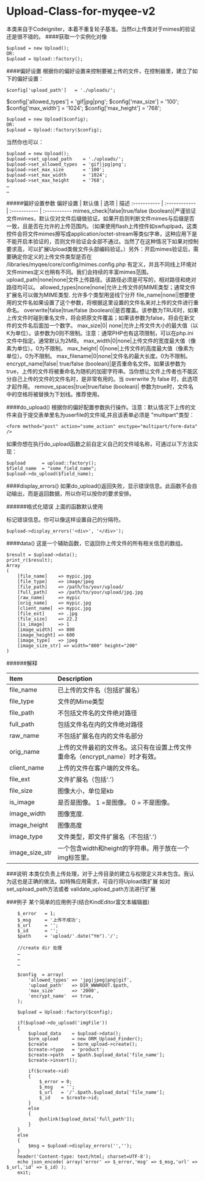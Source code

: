 Upload-Class-for-myqee-v2
=========================
本类来自于Codeigniter，本着不重复轮子基准。当然ci上传类对于mimes的验证还是很不错的。
####获取一个实例化对像

    $upload = new Upload();
    OR:
    $upload = Upload::factory();

####偏好设置
根据你的偏好设置来控制要被上传的文件，在控制器里，建立了如下的偏好设置：

    $config['upload_path']   = './uploads/';
  $config['allowed_types'] = 'gif|jpg|png';
	$config['max_size']      = '100';
	$config['max_width']     = '1024';
	$config['max_height']    = '768';

	$upload = new Upload($config);
    OR:
    $upload = Upload::factory($config);
	
	
当然你也可以：
	
	$upload = new Upload();
	$upload->set_upload_path    = './uploads/';
	$upload->set_allowed_types  = 'gif|jpg|png';
	$upload->set_max_size       = '100';
	$upload->set_max_width      = '1024';
	$upload->set_max_height     = '768';
	…
	…
	
	
#####偏好设置参数
偏好设置 | 默认值 | 选项 | 描述
:----------- | :------------ | :----------- | :-----------
mimes_check|false|true/false (boolean)|严谨验证文件mimes，默认仅对文件后缀做验证。如果开启则判断文件mimes与后缀是否一致，且是否在允许的上传范围内。（如果使用flash上传控件如swfuplpad，这类控件会将文件mimes擦写成application/octet-stream等类似字串，这种应用下是不能开启本验证的，否则文件验证会全部不通过。当然了在这种情况下如果对控制要求高，可以扩展Upload类做文件头部编码验证。）另外：开启mimes验证后，需要确定你定义的上传文件类型是否在 /libraries/myqee/core/config/mimes.config.php 有定义，并且不同线上环境对文件mimes定义也稍有不同。我们会持续的丰富mimes范围。
upload_path|none|none|文件上传路径。该路径必须是可写的，相对路径和绝对路径均可以。
allowed_types|none|none|允许上传文件的MIME类型；通常文件扩展名可以做为MIME类型. 允许多个类型用竖线‘|’分开
file_name|none||想要使用的文件名如果设置了这个参数，将根据这里设置的文件名来对上传的文件进行重命名。
overwrite|false|true/false (boolean)|是否覆盖。该参数为TRUE时，如果上传文件时碰到重名文件，将会把原文件覆盖；如果该参数为false，将会在新文件的文件名后面加一个数字。
max_size|0|	none|允许上传文件大小的最大值（以K为单位）。该参数为0则不限制。注意：通常PHP也有这项限制，可以在php.ini文件中指定。通常默认为2MB。
max_width|0|none|上传文件的宽度最大值（像素为单位）。0为不限制。
max_height|	0|none|上传文件的高度最大值（像素为单位）。0为不限制。
max_filename|0|none|文件名的最大长度。0为不限制。
encrypt_name|false|	true/false (boolean)|是否重命名文件。如果该参数为true，上传的文件将被重命名为随机的加密字符串。当你想让文件上传者也不能区分自己上传的文件的文件名时，是非常有用的。当 overwrite 为 false 时，此选项才起作用。
remove_spaces|true|true/false (boolean)|	参数为true时，文件名中的空格将被替换为下划线。推荐使用。

####do_upload()
根据你的偏好配置参数执行操作。注意：默认情况下上传的文件来自于提交表单里名为userfile的文件域,并且该表单必须是 "multipart"类型：
	
	<form method="post" action="some_action" enctype="multipart/form-data" />
	
如果你想在执行do_upload函数之前自定义自己的文件域名称，可通过以下方法实现：
	
	$upload      = upload::factory();
	$field_name  = "some_field_name";
	$upload->do_upload($field_name);
	
####display_errors()
如果do_upload()返回失败，显示错误信息。此函数不会自动输出，而是返回数据，所以你可以按你的要求安排。

######格式化错误
上面的函数默认使用<p>标记错误信息。你可以像这样设置自己的分隔符。
	
	$upload->display_errors('<div>', '</div>');

####data()
这是一个辅助函数，它返回你上传文件的所有相关信息的数组。
	
	$result = $upload->data();
	print_r($result);
	Array
	(
    	[file_name]    => mypic.jpg
    	[file_type]    => image/jpeg
    	[file_path]    => /path/to/your/upload/
    	[full_path]    => /path/to/your/upload/jpg.jpg
    	[raw_name]     => mypic
    	[orig_name]    => mypic.jpg
    	[client_name]  => mypic.jpg
    	[file_ext]     => .jpg
    	[file_size]    => 22.2
    	[is_image]     => 1
    	[image_width]  => 800
    	[image_height] => 600
    	[image_type]   => jpeg
    	[image_size_str] => width="800" height="200"
	)

######解释

Item|Description
:----------- | :------------ 
file_name|已上传的文件名（包括扩展名）
file_type|文件的Mime类型
file_path|不包括文件名的文件绝对路径
full_path|包括文件名在内的文件绝对路径
raw_name|不包括扩展名在内的文件名部分
orig_name|上传的文件最初的文件名。这只有在设置上传文件重命名（encrypt_name）时才有效。
client_name|上传的文件在客户端的文件名。
file_ext|文件扩展名（包括‘.’）
file_size|图像大小，单位是kb
is_image|是否是图像。 1 =是图像。 0 = 不是图像。
image_width|图像宽度.
image_height|图像高度
image_type|文件类型，即文件扩展名（不包括‘.’）
image_size_str|一个包含width和height的字符串。用于放在一个img标签里。
	
###说明
本类仅负责上传处理，对于上传目录的建立与权限定义并未包含。我认为这也是正确的做法。如特殊应用需求，可自行将Upload类扩展 如对set_upload_path方法或者 validate_upload_path方法进行扩展


###例子
某个简单的应用例子(结合KindEditor富文本编辑器)
		
		
		$_error   = 1;
		$_msg     = '上传不成功';
		$_url     = '';
		$_id      = '';
        $path     = 'upload/'.date("Ym").'/';
        
        //create dir 处理
       	…
       	…
       	…
       	
    	$config  = array(
            'allowed_types' => 'jpg|jpeg|png|gif',
            'upload_path'   => DIR_WWWROOT.$path,
            'max_size'      => '2000',
            'encrypt_name'  => true,
        );

        $upload = Upload::factory($config);

        if($upload->do_upload('imgFile'))
        {
            $upload_data    = $upload->data();
            $orm_upload     = new ORM_Upload_Finder();
            $create         = $orm_upload->create();
            $create->type   = 'product';
            $create->path   = $path.$upload_data['file_name'];
            $create->insert();

            if($create->id)
            {
            	$_error = 0;
            	$_msg   = '';
            	$_url   = '/'.$path.$upload_data['file_name'];
            	$_id    = $create->id;
            }
            else
            {
                @unlink($upload_data['full_path']);
            }
        }
        else
        {
            $msg = $upload->display_errors('','');
        }
        header('Content-type: text/html; charset=UTF-8');
        echo json_encode( array('error' => $_error,'msg' => $_msg,'url' => $_url,'id' => $_id) );
        exit;
	